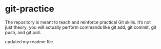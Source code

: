 # git-practice

The repository is meant to teach and reinforce practical Git skills. It’s not just theory; you will actually perform commands like git add, git commit, git push, and git pull.

updated my readme file.